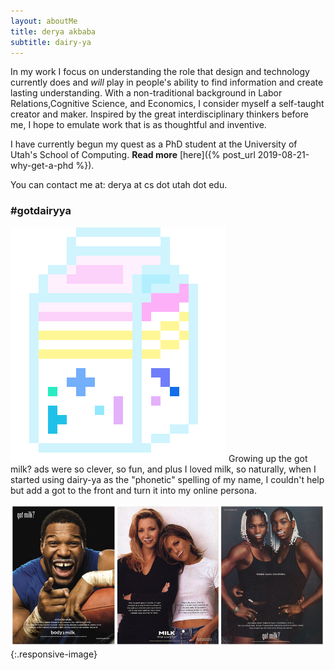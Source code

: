 ```yaml
---
layout: aboutMe
title: derya akbaba
subtitle: dairy-ya
---
```


In my work I focus on understanding the role that design and technology currently does and *will* play in people's ability to find information and create lasting understanding. With a non-traditional background in Labor Relations,Cognitive Science, and Economics, I consider myself a self-taught creator and maker. Inspired by the great interdisciplinary thinkers before me, I hope to emulate work that is as thoughtful and inventive.

I have currently begun my quest as a PhD student at the University of Utah's School of Computing. **Read more** [here]({% post_url 2019-08-21-why-get-a-phd %}).

You can contact me at: derya at cs dot utah dot edu.

### \#gotdairyya

![milk carton](/assets/images/gotdairy.png#gotdairy)
Growing up the got milk? ads were so clever, so fun, and plus I loved milk, so naturally, when I started using dairy-ya as the "phonetic" spelling of my name, I couldn't help but add a got to the front and turn it into my online persona.

![90s got milk? ads](/assets/images/gotmilk.png){:.responsive-image}
